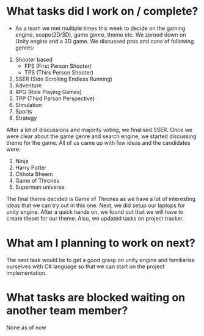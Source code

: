 # What tasks did I work on / complete?
- As a team we met multiple times this week to decide on the gaming engine, scope(2D/3D), game genre, theme etc. We zeroed down on Unity engine and a 3D game. We discussed pros and cons of following genres: 

1. Shooter based 
    - FPS (First Person Shooter)
    - TPS (Thirs Person Shooter)
2. SSER (Side Scrolling Endless Running)
3. Adventure
4. RPG (Role Playing Games)
5. TPP (Third Parson Perspective)
6. Simulation
7. Sports
8. Strategy

After a lot of discussions and majority voting, we finalised SSER.
Once we were clear about the game genre and search engine, we started discussing theme for the game. All of us came up with few ideas and the candidates were: 

1. Ninja
2. Harry Potter
3. Chhota Bheem
4. Game of Thrones
5. Superman universe

The final theme decided is Game of Thrones as we have a lot of interesting ideas that we can try out in this one.
Next, we did setup our laptops for unity engine. After a quick hands on, we found out that we will have to create tileset for our theme.
Also, we updated tasks on project tracker.

# What am I planning to work on next?
The next task would be to get a good grasp on unity engine and familiarise ourselves with C# language so that we can start on the project implementation. 

# What tasks are blocked waiting on another team member?
None as of now
